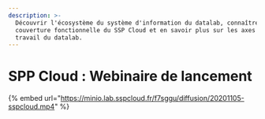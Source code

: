```yaml
---
description: >-
  Découvrir l'écosystème du système d'information du datalab, connaître la
  couverture fonctionnelle du SSP Cloud et en savoir plus sur les axes de
  travail du datalab.
---
```


# SPP Cloud : Webinaire de lancement

{% embed url="https://minio.lab.sspcloud.fr/f7sggu/diffusion/20201105-sspcloud.mp4" %}
